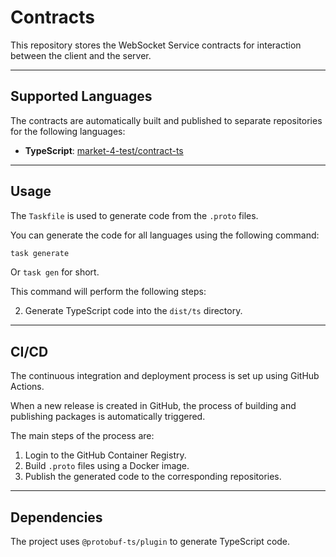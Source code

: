 # Contracts

This repository stores the WebSocket Service contracts for interaction between the client and the server.

-----

## Supported Languages

The contracts are automatically built and published to separate repositories for the following languages:

  * **TypeScript**: [market-4-test/contract-ts](https://github.com/market-4-test/contract-ts)

-----

## Usage

The `Taskfile` is used to generate code from the `.proto` files.

You can generate the code for all languages using the following command:

```bash
task generate
```

Or `task gen` for short.

This command will perform the following steps:

2.  Generate TypeScript code into the `dist/ts` directory.

-----

## CI/CD

The continuous integration and deployment process is set up using GitHub Actions.

When a new release is created in GitHub, the process of building and publishing packages is automatically triggered.

The main steps of the process are:

1.  Login to the GitHub Container Registry.
2.  Build `.proto` files using a Docker image.
3.  Publish the generated code to the corresponding repositories.

-----

## Dependencies

The project uses `@protobuf-ts/plugin` to generate TypeScript code.
